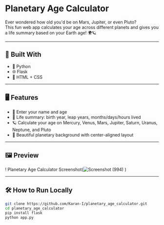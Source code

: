 # Planetary Age Calculator

Ever wondered how old you'd be on Mars, Jupiter, or even Pluto?  
This fun web app calculates your age across different planets and gives you a life summary based on your Earth age! 🌍🪐

---

## 🔧 Built With

- 🐍 Python
- 🌐 Flask
- 🎨 HTML + CSS
  
---

## 🖥️ Features

- 👤 Enter your name and age
- 📆 Life summary: birth year, leap years, months/days/hours lived
- 🪐 Calculate your age on Mercury, Venus, Mars, Jupiter, Saturn, Uranus, Neptune, and Pluto
- 🌌 Beautiful planetary background with center-aligned layout

---

## 🖼 Preview

! Planetary Age Calculator Screenshot(![Screenshot (994)](https://github.com/user-attachments/assets/30b271cf-0461-4e1c-a127-13ca874fe89a)
)

---

## 🛠️ How to Run Locally

```bash
git clone https://github.com/Karan-I/planetary_age_calculator.git
cd planetary_age_calculator
pip install flask
python app.py
